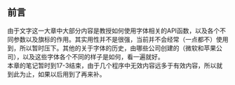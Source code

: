 ## 前言
由于文字这一大章中大部分内容是教授如何使用字体相关的API函数，以及各个不同参数以及旗标的作用。其实用性并不是很强，当前并不会经常（一点都不）使用到，所以暂时压下。其他的关于字体的历史，由哪些公司创建的（微软和苹果公司），以及这些字体各个不同的样子是如何，看一遍就好。   
本章的笔记暂时到17-3结束，由于几个程序中无效内容远多于有效内容，所以就到此为止，如果以后用到了再来补。